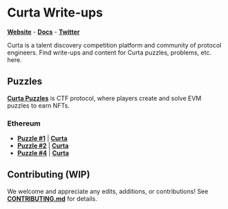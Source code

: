 # Curta Write-ups

[**Website**](https://curta.wtf) - [**Docs**](https://curta.wtf/docs) - [**Twitter**](https://twitter.com/curta_ctf)

Curta is a talent discovery competition platform and community of protocol engineers. Find write-ups and content for Curta puzzles, problems, etc. here.

## Puzzles

[**Curta Puzzles**](https://curta.wtf/docs) is CTF protocol, where players create and solve EVM puzzles to earn NFTs.

### Ethereum

- [**Puzzle #1**](/blob/main/puzzles/eth/1.mdx) | [**Curta**](https://curta.wtf/puzzle/eth:1)
- [**Puzzle #2**](/blob/main/puzzles/eth/2.mdx) | [**Curta**](https://curta.wtf/puzzle/eth:2)
- [**Puzzle #4**](/blob/main/puzzles/eth/4.mdx) | [**Curta**](https://curta.wtf/puzzle/eth:4)

## Contributing (WIP)

We welcome and appreciate any edits, additions, or contributions! See [**CONTRIBUTING.md**](/blog/main/CONTRIBUTING.md) for details.
